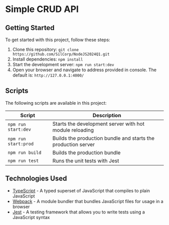 # Simple CRUD API

## Getting Started

To get started with this project, follow these steps:

1. Clone this repository: `git clone https://github.com/SilCorp/NodeJS2024Q1.git`
2. Install dependencies: `npm install`
3. Start the development server: `npm run start:dev`
4. Open your browser and navigate to address provided in console. The default is: `http://127.0.0.1:4000/`

## Scripts

The following scripts are available in this project:

| Script               | Description                                                                         |
|----------------------|-------------------------------------------------------------------------------------|
| `npm run start:dev`   | Starts the development server with hot module reloading                              |
| `npm run start:prod`  | Builds the production bundle and starts the production server                         |
| `npm run build`      | Builds the production bundle                                                        |
| `npm run test`       | Runs the unit tests with Jest                                                      |

## Technologies Used

- [TypeScript](https://www.typescriptlang.org/) - A typed superset of JavaScript that compiles to plain JavaScript
- [Webpack](https://webpack.js.org/) - A module bundler that bundles JavaScript files for usage in a browser
- [Jest](https://jestjs.io/) - A testing framework that allows you to write tests using a JavaScript syntax